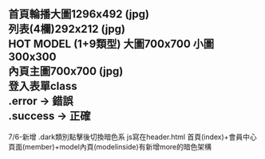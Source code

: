 ﻿首頁輪播大圖1296x492 (jpg)<br>
列表(4欄)292x212 (jpg)<br>
HOT MODEL (1+9類型)  大圖700x700  小圖300x300<br>
內頁主圖700x700 (jpg)<br>
登入表單class<br>
.error -> 錯誤<br>
.success -> 正確
---------------------
7/6-新增
.dark類別點擊後切換暗色系 js寫在header.html
首頁(index)+會員中心頁面(member)+model內頁(modelinside)有新增more的暗色架構
 <!--此處暗版新增-->
